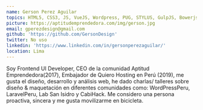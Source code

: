 ```yaml
---
name: Gerson Perez Aguilar
topics: HTML5, CSS3, JS, VueJS, Wordpress, PUG, STYLUS, GulpJS, Bowerjs, NodeJS
picture: https://aptitudemprendedora.com/img/gerson.jpg
email: gperezdesign@gmail.com
github: 'https://github.com/GersonDesign'
twitter: No uso
linkedin: 'https://www.linkedin.com/in/gersonperezaguilar/'
location: Lima
---
```

Soy Frontend UI Developer, CEO de la comunidad Aptitud Emprendedora(2017), Embajador de Quiero Hosting en Perú (2019), me gusta el diseño, desarrollo y análisis web, he dado charlas/ talleres sobre diseño & maquetación en diferentes comunidades como: WordPressPeru, LaravelPeru, Lab San Isidro y CabiHack. 
Me considero una persona proactiva, sincera y me gusta movilizarme en bicicleta.
